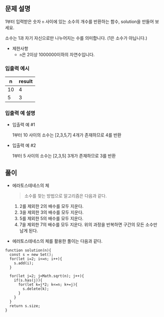 ## 문제 설명

1부터 입력받은 숫자 `n` 사이에 있는 소수의 개수를 반환하는 함수, solution을 만들어 보세요.

소수는 1과 자기 자신으로만 나누어지는 수를 의미합니다.
(1은 소수가 아닙니다.)

- 제한사항
  - `n`은 2이상 1000000이하의 자연수입니다.

### 입출력 예시

| n   | result |
| --- | ------ |
| 10  | 4      |
| 5   | 3      |

### 입출력 예 설명

- 입출력 예 #1

  1부터 10 사이의 소수는 [2,3,5,7] 4개가 존재하므로 4를 반환

- 입출력 예 #2

  1부터 5 사이의 소수는 [2,3,5] 3개가 존재하므로 3를 반환

## 풀이

- 에라토스테네스의 체

  > 소수를 찾는 방법으로 알고리즘은 다음과 같다.

  1. 2를 제외한 2의 배수를 모두 지운다.
  2. 3을 제외한 3의 배수를 모두 지운다.
  3. 5를 제외한 5의 배수를 모두 지운다.
  4. 7을 제외한 7의 배수를 모두 지운다.
     위의 과정을 반복하면 구간의 모든 소수만 남게 된다.

- 에러토스테네스의 체를 활용한 풀이는 다음과 같다.

```
function solution(n){
  const s = new Set();
  for(let i=2; i<=n; i++){
    s.add(i);
  }

  for(let j=2; j<Math.sqrt(n); j++){
    if(s.has(j)){
      for(let k=j*2; k<=n; k+=j){
        s.delete(k);
      }
    }
  }
  return s.size;
}
```
